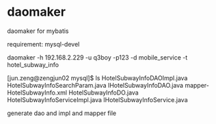 daomaker
========

daomaker for mybatis

requirement:
mysql-devel

daomaker -h 192.168.2.229 -u q3boy -p123 -d mobile_service -t hotel_subway_info

[jun.zeng@zengjun02 mysql]$ ls
HotelSubwayInfoDAOImpl.java  HotelSubwayInfoSearchParam.java  IHotelSubwayInfoDAO.java      mapper-HotelSubwayInfo.xml
HotelSubwayInfoDO.java       HotelSubwayInfoServiceImpl.java  IHotelSubwayInfoService.java

generate dao and impl and mapper file
